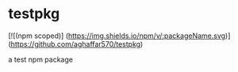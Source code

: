 # testpkg

[![(npm scoped)]
(https://img.shields.io/npm/v/:packageName.svg)]
(https://github.com/aghaffar570/testpkg)


a test npm package
